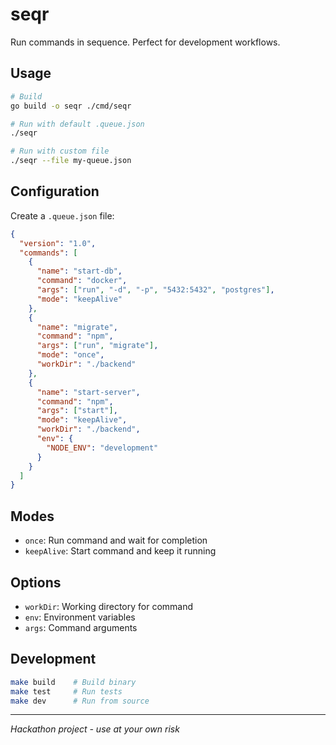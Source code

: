 # seqr

Run commands in sequence. Perfect for development workflows.

## Usage

```bash
# Build
go build -o seqr ./cmd/seqr

# Run with default .queue.json
./seqr

# Run with custom file
./seqr --file my-queue.json
```

## Configuration

Create a `.queue.json` file:

```json
{
  "version": "1.0",
  "commands": [
    {
      "name": "start-db",
      "command": "docker",
      "args": ["run", "-d", "-p", "5432:5432", "postgres"],
      "mode": "keepAlive"
    },
    {
      "name": "migrate",
      "command": "npm",
      "args": ["run", "migrate"],
      "mode": "once",
      "workDir": "./backend"
    },
    {
      "name": "start-server",
      "command": "npm",
      "args": ["start"],
      "mode": "keepAlive",
      "workDir": "./backend",
      "env": {
        "NODE_ENV": "development"
      }
    }
  ]
}
```

## Modes

- `once`: Run command and wait for completion
- `keepAlive`: Start command and keep it running

## Options

- `workDir`: Working directory for command
- `env`: Environment variables
- `args`: Command arguments

## Development

```bash
make build    # Build binary
make test     # Run tests
make dev      # Run from source
```

---

*Hackathon project - use at your own risk*